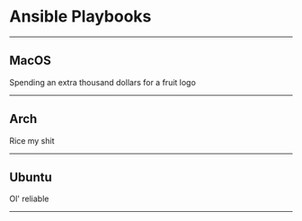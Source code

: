 
# Ansible Playbooks

--------------

## MacOS 

Spending an extra thousand dollars for a fruit logo

------------------

## Arch

Rice my shit

-----------------

## Ubuntu 

Ol' reliable

----------------
